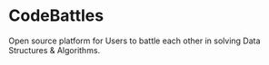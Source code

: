 # CodeBattles

Open source platform for Users to battle each other in solving Data Structures & Algorithms.
